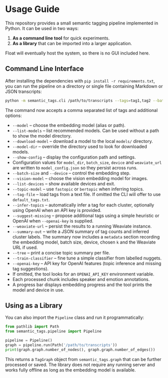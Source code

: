 # Usage Guide

This repository provides a small semantic tagging pipeline implemented in Python.
It can be used in two ways:

1. **As a command line tool** for quick experiments.
2. **As a library** that can be imported into a larger application.

Float will eventually host the system, so there is no GUI included here.

## Command Line Interface

After installing the dependencies with `pip install -r requirements.txt`,
you can run the pipeline on a directory or single file containing
Markdown or JSON transcripts:

```bash
python -m semantic_tags.cli /path/to/transcripts --tags=tag1,tag2 --batch-size 16 --summary-out summary.json
```

The command now accepts a comma separated list of tags and additional options:

- `--model` – choose the embedding model (alias or path).
- `--list-models` – list recommended models. Can be used without a path to show the model directory.
- `--download-model` – download a model to the local `models/` directory.
- `--model-dir` – override the directory used to look for downloaded models.
- `--show-config` – display the configuration path and settings.
- Configuration values for `model_dir`, `batch_size`, `device` and `weaviate_url` are written to `model_config.json` so they persist across runs.
- `--batch-size` and `--device` – control the embedding step.
- `--vision-model` – choose the vision embedding model for images.
- `--list-devices` – show available devices and exit.
- `--topic-model` – use `fastopic` or `bertopic` when inferring topics.
- `--tag-file` – load tags from a text file. If omitted the CLI will offer to use `default_tags.txt`.
- `--infer-topics` – automatically infer a tag for each cluster, optionally using OpenAI when an API key is provided.
- `--suggest-missing` – propose additional tags using a simple heuristic or OpenAI when `--openai-key` is supplied.
- `--weaviate-url` – persist the results to a running Weaviate instance.
- `--summary-out` – write a JSON summary of tag counts and inferred cluster labels.
  The summary now includes a `metadata` section recording the embedding model,
  batch size, device, chosen `k` and the Weaviate URL if used.
- `--tree` – print a concise topic summary per file.
- `--train-classifier` – fine tune a simple classifier from labelled nuggets.
- `--openai-key` – API key for OpenAI features (topic inference and missing tag suggestions).
- If omitted, the tool looks for an `OPENAI_API_KEY` environment variable.
- Each processed chunk includes speaker and emotion annotations.
- A progress bar displays embedding progress and the tool prints the model and device in use.

## Using as a Library

You can also import the `Pipeline` class and run it programmatically:

```python
from pathlib import Path
from semantic_tags.pipeline import Pipeline

pipeline = Pipeline()
graph = pipeline.run(Path('/path/to/transcripts'))
print(graph.graph.number_of_nodes(), graph.graph.number_of_edges())
```

This returns a `TagGraph` object from `semantic_tags.graph` that can be further
processed or saved. The library does not require any running server and works
fully offline as long as the embedding model is available.
